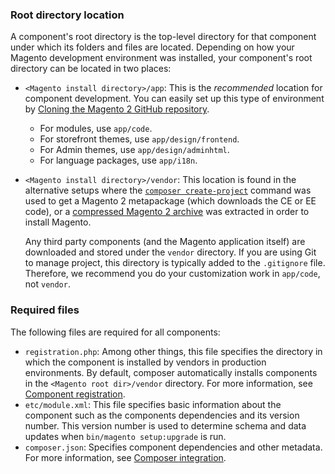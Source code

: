 <div markdown="1">

### Root directory location
A component's root directory is the top-level directory for that component under which its folders and files are located. Depending on how your Magento development environment was installed, your component's root directory can be located in two places:

* `<Magento install directory>/app`: This is the *recommended* location for component development. You can easily set up this type of environment by [Cloning the Magento 2 GitHub repository]({{page.baseurl}}install-gde/prereq/dev_install.html).

  * For modules, use `app/code`.
  * For storefront themes, use `app/design/frontend`.
  * For Admin themes, use `app/design/adminhtml`.
  * For language packages, use `app/i18n`.

* `<Magento install directory>/vendor`: This location is found in the alternative setups where the [`composer create-project`]({{page.baseurl}}install-gde/prereq/integrator_install.html) command was used to get a Magento 2 metapackage (which downloads the CE or EE code), or a [compressed Magento 2 archive]({{page.baseurl}}install-gde/prereq/zip_install.html) was extracted in order to install Magento. 

	Any third party components (and the Magento application itself) are downloaded and stored under the `vendor` directory. If you are using Git to manage project, this directory is typically added to the `.gitignore` file. Therefore, we recommend you do your customization work in `app/code`, not `vendor`.

### Required files
The following files are required for all components:

*	`registration.php`: Among other things, this file specifies the directory in which the component is installed by vendors in production environments. By default, composer automatically installs components in the `<Magento root dir>/vendor` directory. For more information, see [Component registration]({{page.baseurl}}extension-dev-guide/build/component-registration.html).
*	`etc/module.xml`: This file specifies basic information about the component such as the components dependencies and its version number. This version number is used to determine schema and data updates when `bin/magento setup:upgrade` is run.
*	`composer.json`: Specifies component dependencies and other metadata. For more information, see [Composer integration]({{page.baseurl}}extension-dev-guide/build/composer-integration.html).

